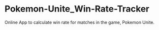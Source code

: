 # Pokemon-Unite_Win-Rate-Tracker
 Online App to calculate win rate for matches in the game, Pokemon Unite.
